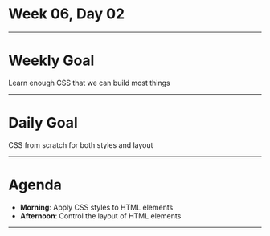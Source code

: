 # Week 06, Day 02

---

# Weekly Goal

Learn enough CSS that we can build most things

---

# Daily Goal

CSS from scratch for both styles and layout

---

# Agenda

+ **Morning**: Apply CSS styles to HTML elements
+ **Afternoon**: Control the layout of HTML elements

---
